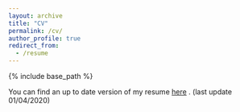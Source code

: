 ```yaml
---
layout: archive
title: "CV"
permalink: /cv/
author_profile: true
redirect_from:
  - /resume
---
```


{% include base_path %}

You can find an up to date version of my resume [here](files/resume_belahsen_khaoula_cit.pdf) . (last update 01/04/2020)
